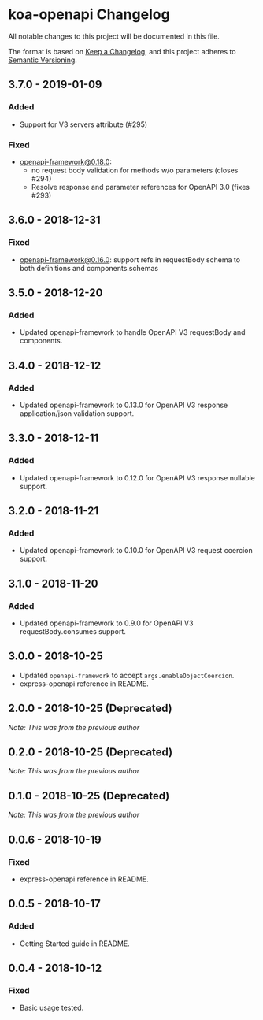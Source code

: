 # koa-openapi Changelog
All notable changes to this project will be documented in this file.

The format is based on [Keep a Changelog](https://keepachangelog.com/en/1.0.0/),
and this project adheres to [Semantic Versioning](https://semver.org/spec/v2.0.0.html).

## 3.7.0 - 2019-01-09
### Added
- Support for V3 servers attribute (#295)

### Fixed
- openapi-framework@0.18.0:
  - no request body validation for methods w/o parameters (closes #294)
  - Resolve response and parameter references for OpenAPI 3.0 (fixes #293)

## 3.6.0 - 2018-12-31
### Fixed
- openapi-framework@0.16.0: support refs in requestBody schema to both definitions and components.schemas

## 3.5.0 - 2018-12-20
### Added
- Updated openapi-framework to handle OpenAPI V3 requestBody and components.

## 3.4.0 - 2018-12-12
### Added
- Updated openapi-framework to 0.13.0 for OpenAPI V3 response application/json validation support.

## 3.3.0 - 2018-12-11
### Added
- Updated openapi-framework to 0.12.0 for OpenAPI V3 response nullable support.

## 3.2.0 - 2018-11-21
### Added
- Updated openapi-framework to 0.10.0 for OpenAPI V3 request coercion support.

## 3.1.0 - 2018-11-20
### Added
- Updated openapi-framework to 0.9.0 for OpenAPI V3 requestBody.consumes support.

## 3.0.0 - 2018-10-25
- Updated `openapi-framework` to accept `args.enableObjectCoercion`.
- express-openapi reference in README.

## 2.0.0 - 2018-10-25 (Deprecated)
_Note: This was from the previous author_

## 0.2.0 - 2018-10-25 (Deprecated)
_Note: This was from the previous author_

## 0.1.0 - 2018-10-25 (Deprecated)
_Note: This was from the previous author_


## 0.0.6 - 2018-10-19
### Fixed
- express-openapi reference in README.

## 0.0.5 - 2018-10-17
### Added
- Getting Started guide in README.

## 0.0.4 - 2018-10-12
### Fixed
- Basic usage tested.
